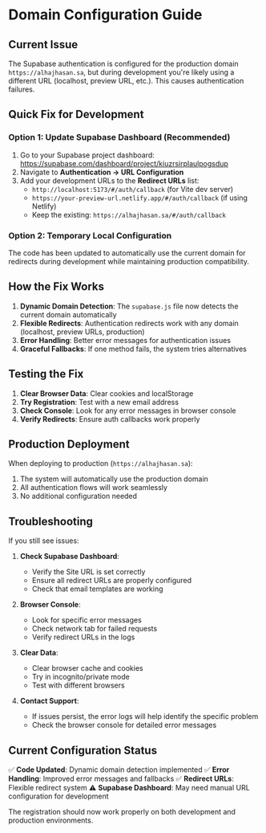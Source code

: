 # Domain Configuration Guide

## Current Issue
The Supabase authentication is configured for the production domain `https://alhajhasan.sa`, but during development you're likely using a different URL (localhost, preview URL, etc.). This causes authentication failures.

## Quick Fix for Development

### Option 1: Update Supabase Dashboard (Recommended)
1. Go to your Supabase project dashboard: https://supabase.com/dashboard/project/kiuzrsirplaulpogsdup
2. Navigate to **Authentication → URL Configuration**
3. Add your development URLs to the **Redirect URLs** list:
   - `http://localhost:5173/#/auth/callback` (for Vite dev server)
   - `https://your-preview-url.netlify.app/#/auth/callback` (if using Netlify)
   - Keep the existing: `https://alhajhasan.sa/#/auth/callback`

### Option 2: Temporary Local Configuration
The code has been updated to automatically use the current domain for redirects during development while maintaining production compatibility.

## How the Fix Works

1. **Dynamic Domain Detection**: The `supabase.js` file now detects the current domain automatically
2. **Flexible Redirects**: Authentication redirects work with any domain (localhost, preview URLs, production)
3. **Error Handling**: Better error messages for authentication issues
4. **Graceful Fallbacks**: If one method fails, the system tries alternatives

## Testing the Fix

1. **Clear Browser Data**: Clear cookies and localStorage
2. **Try Registration**: Test with a new email address
3. **Check Console**: Look for any error messages in browser console
4. **Verify Redirects**: Ensure auth callbacks work properly

## Production Deployment

When deploying to production (`https://alhajhasan.sa`):
1. The system will automatically use the production domain
2. All authentication flows will work seamlessly
3. No additional configuration needed

## Troubleshooting

If you still see issues:

1. **Check Supabase Dashboard**:
   - Verify the Site URL is set correctly
   - Ensure all redirect URLs are properly configured
   - Check that email templates are working

2. **Browser Console**:
   - Look for specific error messages
   - Check network tab for failed requests
   - Verify redirect URLs in the logs

3. **Clear Data**:
   - Clear browser cache and cookies
   - Try in incognito/private mode
   - Test with different browsers

4. **Contact Support**:
   - If issues persist, the error logs will help identify the specific problem
   - Check the browser console for detailed error messages

## Current Configuration Status

✅ **Code Updated**: Dynamic domain detection implemented
✅ **Error Handling**: Improved error messages and fallbacks
✅ **Redirect URLs**: Flexible redirect system
⚠️ **Supabase Dashboard**: May need manual URL configuration for development

The registration should now work properly on both development and production environments.